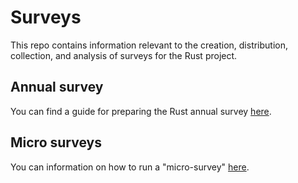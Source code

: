 # Surveys

This repo contains information relevant to the creation, distribution, collection, and analysis of surveys for the Rust project.

## Annual survey
You can find a guide for preparing the Rust annual survey [here](annual-survey.md).

## Micro surveys
You can information on how to run a "micro-survey" [here](micro-surveys.md).
